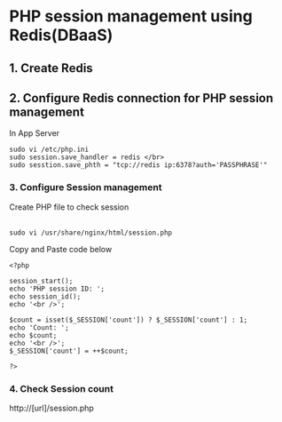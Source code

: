 # PHP session management using Redis(DBaaS)

## 1. Create Redis
                                            
## 2. Configure Redis connection for PHP session management</br>
In App Server
```
sudo vi /etc/php.ini
sudo session.save_handler = redis </br>
sudo sesstion.save_phth = "tcp://redis ip:6378?auth='PASSPHRASE'"
```

### 3. Configure Session management </br>
Create PHP file to check session  </br>
</br>

    sudo vi /usr/share/nginx/html/session.php

Copy and Paste code below

```
<?php

session_start();
echo 'PHP session ID: ';
echo session_id();
echo '<br />';

$count = isset($_SESSION['count']) ? $_SESSION['count'] : 1;
echo 'Count: ';
echo $count;
echo '<br />';
$_SESSION['count'] = ++$count;

?>
```

### 4. Check Session count

http://[url]/session.php
